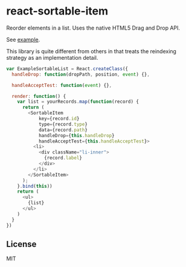 # react-sortable-item

Reorder elements in a list. Uses the native HTML5 Drag and Drop API.

See [example](http://aaronshaf.github.io/react-sortable-item/).

This library is quite different from others in that treats the reindexing strategy as an implementation detail.

```javascript
var ExampleSortableList = React.createClass({
  handleDrop: function(dropPath, position, event) {},

  handleAcceptTest: function(event) {},

  render: function() {
    var list = yourRecords.map(function(record) {
      return (
        <SortableItem
            key={record.id}
            type={record.type}
            data={record.path}
            handleDrop={this.handleDrop}
            handleAcceptTest={this.handleAcceptTest}>
          <li>
            <div className="li-inner">
              {record.label}
            </div>
          </li>
        </SortableItem>
      );
    }.bind(this))
    return (
      <ul>
        {list}
      </ul>
    )
  }
})
```

## License

MIT

